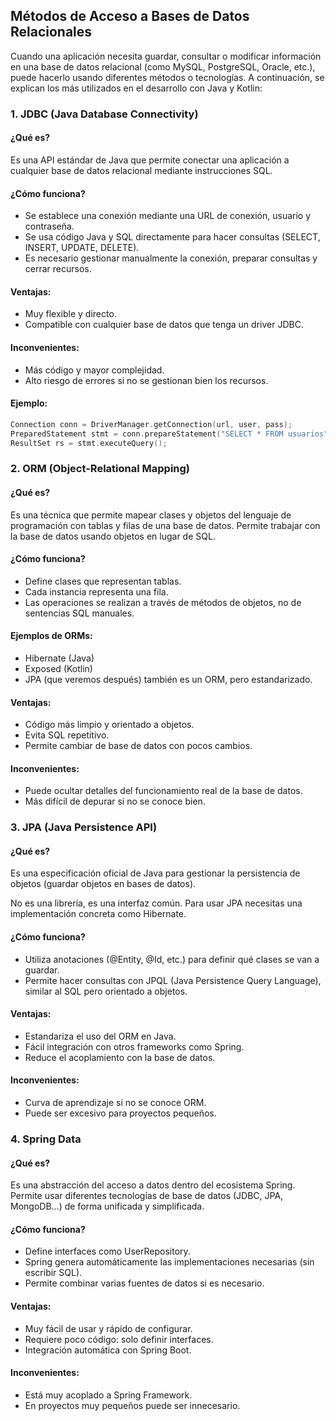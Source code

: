 ## Métodos de Acceso a Bases de Datos Relacionales

Cuando una aplicación necesita guardar, consultar o modificar información en una base de datos relacional (como MySQL, PostgreSQL, Oracle, etc.), puede hacerlo usando diferentes métodos o tecnologías. A continuación, se explican los más utilizados en el desarrollo con Java y Kotlin:

### 1. JDBC (Java Database Connectivity)

#### **¿Qué es?**  

Es una API estándar de Java que permite conectar una aplicación a cualquier base de datos relacional mediante instrucciones SQL.

#### **¿Cómo funciona?**  

   - Se establece una conexión mediante una URL de conexión, usuario y contraseña.
   - Se usa código Java y SQL directamente para hacer consultas (SELECT, INSERT, UPDATE, DELETE).
   - Es necesario gestionar manualmente la conexión, preparar consultas y cerrar recursos.

#### **Ventajas:**  

   - Muy flexible y directo.
   - Compatible con cualquier base de datos que tenga un driver JDBC.

#### **Inconvenientes:**  

   - Más código y mayor complejidad.
   - Alto riesgo de errores si no se gestionan bien los recursos.

#### **Ejemplo:**  

```kotlin
Connection conn = DriverManager.getConnection(url, user, pass);
PreparedStatement stmt = conn.prepareStatement("SELECT * FROM usuarios");
ResultSet rs = stmt.executeQuery();
```

### 2. ORM (Object-Relational Mapping)

#### **¿Qué es?**  

Es una técnica que permite mapear clases y objetos del lenguaje de programación con tablas y filas de una base de datos. Permite trabajar con la base de datos usando objetos en lugar de SQL.

#### **¿Cómo funciona?**  

   - Define clases que representan tablas.
   - Cada instancia representa una fila.
   - Las operaciones se realizan a través de métodos de objetos, no de sentencias SQL manuales.

#### **Ejemplos de ORMs:**  

   - Hibernate (Java)
   - Exposed (Kotlin)
   - JPA (que veremos después) también es un ORM, pero estandarizado.

#### **Ventajas:**  

   - Código más limpio y orientado a objetos.
   - Evita SQL repetitivo.
   - Permite cambiar de base de datos con pocos cambios.

#### **Inconvenientes:**  

   - Puede ocultar detalles del funcionamiento real de la base de datos.
   - Más difícil de depurar si no se conoce bien.

### 3. JPA (Java Persistence API)

#### **¿Qué es?**  

Es una especificación oficial de Java para gestionar la persistencia de objetos (guardar objetos en bases de datos).  

No es una librería, es una interfaz común. Para usar JPA necesitas una implementación concreta como Hibernate.

#### **¿Cómo funciona?**  

   - Utiliza anotaciones (@Entity, @Id, etc.) para definir qué clases se van a guardar.
   - Permite hacer consultas con JPQL (Java Persistence Query Language), similar al SQL pero orientado a objetos.

#### **Ventajas:**  

   - Estandariza el uso del ORM en Java.
   - Fácil integración con otros frameworks como Spring.
   - Reduce el acoplamiento con la base de datos.

#### **Inconvenientes:**  

   - Curva de aprendizaje si no se conoce ORM.
   - Puede ser excesivo para proyectos pequeños.

### 4. Spring Data

#### **¿Qué es?**  

Es una abstracción del acceso a datos dentro del ecosistema Spring. Permite usar diferentes tecnologías de base de datos (JDBC, JPA, MongoDB…) de forma unificada y simplificada.

#### **¿Cómo funciona?**  

   - Define interfaces como UserRepository.
   - Spring genera automáticamente las implementaciones necesarias (sin escribir SQL).
   - Permite combinar varias fuentes de datos si es necesario.

#### **Ventajas:**  

   - Muy fácil de usar y rápido de configurar.
   - Requiere poco código: solo definir interfaces.
   - Integración automática con Spring Boot.

#### **Inconvenientes:**  

   - Está muy acoplado a Spring Framework.
   - En proyectos muy pequeños puede ser innecesario.

